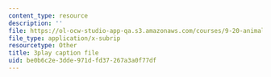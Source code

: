```yaml
---
content_type: resource
description: ''
file: https://ol-ocw-studio-app-qa.s3.amazonaws.com/courses/9-20-animal-behavior-fall-2013/be0b6c2e3dde971dfd37267a3a0f77df_472236.srt
file_type: application/x-subrip
resourcetype: Other
title: 3play caption file
uid: be0b6c2e-3dde-971d-fd37-267a3a0f77df
---
```

